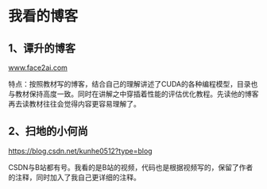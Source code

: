 # 我看的博客
## 1、谭升的博客
www.face2ai.com

特点：按照教材写的博客，结合自己的理解讲述了CUDA的各种编程模型，目录也与教材保持高度一致。同时在讲解之中穿插着性能的评估优化教程。先读他的博客再去读教材往往会觉得内容更容易理解了。

## 2、扫地的小何尚
https://blog.csdn.net/kunhe0512?type=blog

CSDN与B站都有号。我看的是B站的视频，代码也是根据视频写的，保留了作者的注释，同时加入了我自己更详细的注释。